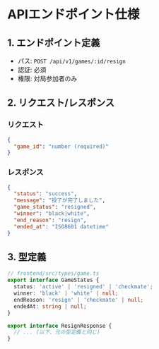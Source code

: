 # APIエンドポイント仕様

## 1. エンドポイント定義
- パス: `POST /api/v1/games/:id/resign`
- 認証: 必須
- 権限: 対局参加者のみ

## 2. リクエスト/レスポンス
### リクエスト
```json
{
  "game_id": "number (required)"
}
```

### レスポンス
```json
{
  "status": "success",
  "message": "投了が完了しました",
  "game_status": "resigned",
  "winner": "black|white",
  "end_reason": "resign",
  "ended_at": "ISO8601 datetime"
}
```

## 3. 型定義
```typescript
// frontend/src/types/game.ts
export interface GameStatus {
  status: 'active' | 'resigned' | 'checkmate';
  winner: 'black' | 'white' | null;
  endReason: 'resign' | 'checkmate' | null;
  endedAt: string | null;
}

export interface ResignResponse {
  // ... (以下、元の型定義と同じ)
}
``` 